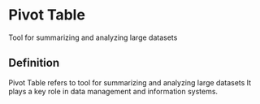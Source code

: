 # Pivot Table

Tool for summarizing and analyzing large datasets

## Definition
Pivot Table refers to tool for summarizing and analyzing large datasets It plays a key role in data management and information systems.
